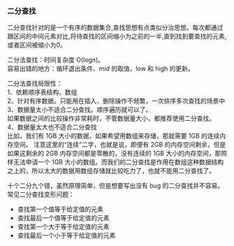 ### 二分查找

二分查找针对的是一个有序的数据集合,查找思想有点类似分治思想。每次都通过跟区间的中间元素对比,将待查找的区间缩小为之前的一半,直到找到要查找的元素,或者区间被缩小为0。  

二分法查找：时间复杂度 O(logn)。  
容易出错的地方：循环退出条件、mid 的取值，low 和 high 的更新。

二分法查找局限性：  
1、依赖顺序表结构，数组   
2、针对有序数据。只能用在插入、删除操作不频繁，一次排序多次查找的场景中  
3、数据量太小不适合二分查找。顺序遍历就可以了。  
    如果数据之间的比较操作非常耗时，不管数据量大小，都推荐使用二分查找。  
4、数据量太大也不适合二分查找  
    比如，我们有 1GB 大小的数据，如果希望用数组来存储，那就需要 1GB 的连续内存空间。 
    注意这里的“连续”二字，也就是说，即便有 2GB 的内存空间剩余，但是如果这剩余的 2GB 内存空间都是零散的，没有连续的 1GB 大小的内存空间，那照样无法申请一个 1GB 大小的数组。而我们的二分查找是作用在数组这种数据结构之上的，所以太大的数据用数组存储就比较吃力了，也就不能用二分查找了。  
    
    
    


十个二分九个错，虽然原理简单，但是想要写出没有 bug 的二分查找并不容易。  
常见二分查找变形问题：  
* 查找第一个值等于给定值的元素  
* 查找最后一个值等于给定值的元素  
* 查找第一个大于等于给定值的元素
* 查找最后一个小于等于给定值的元素  










